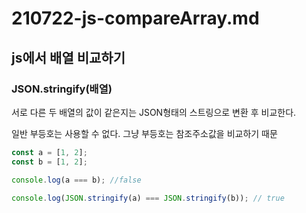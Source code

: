 # 210722-js-compareArray.md

## js에서 배열 비교하기

### JSON.stringify(배열)

서로 다른 두 배열의 값이 같은지는 JSON형태의 스트링으로 변환 후 비교한다.

일반 부등호는 사용할 수 없다. 그냥 부등호는 참조주소값을 비교하기 때문

```jsx
const a = [1, 2];
const b = [1, 2];

console.log(a === b); //false

console.log(JSON.stringify(a) === JSON.stringify(b)); // true
```
